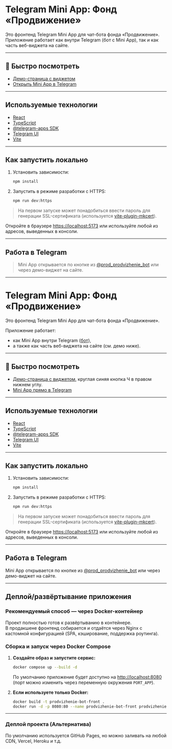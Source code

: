# Telegram Mini App: Фонд «Продвижение»

Это фронтенд Telegram Mini App для чат-бота фонда «Продвижение».  
Приложение работает как внутри Telegram (бот с Mini App), так и как часть веб-виджета на сайте.

---

## 🚀 Быстро посмотреть

- [Демо-страница с виджетом](https://dvizhenie-widget.website.yandexcloud.net/)
- [Открыть Mini App в Telegram](https://t.me/prod_prodvizhenie_bot/app_prod)

---

## Используемые технологии

- [React](https://react.dev/)
- [TypeScript](https://www.typescriptlang.org/)
- [@telegram-apps SDK](https://docs.telegram-mini-apps.com/packages/telegram-apps-sdk/2-x)
- [Telegram UI](https://github.com/Telegram-Mini-Apps/TelegramUI)
- [Vite](https://vitejs.dev/)

---

## Как запустить локально

1. Установить зависимости:
    ```bash
    npm install
    ```
2. Запустить в режиме разработки с HTTPS:
    ```bash
    npm run dev:https
    ```

> На первом запуске может понадобиться ввести пароль для генерации SSL-сертификата (используется [vite-plugin-mkcert](https://www.npmjs.com/package/vite-plugin-mkcert)).

Откройте в браузере [https://localhost:5173](https://localhost:5173) или используйте любой из адресов, выведенных в консоли.

---

## Работа в Telegram

> Mini App открывается по кнопке из [@prod_prodvizhenie_bot](https://t.me/prod_prodvizhenie_bot/app_prod) или через демо-виджет на сайте.

---


# Telegram Mini App: Фонд «Продвижение»

Это фронтенд Telegram Mini App для чат-бота фонда «Продвижение».

Приложение работает:
- как Mini App внутри Telegram ([бот](https://t.me/prod_prodvizhenie_bot/app_prod)),
- а также как часть веб-виджета на сайте (см. демо ниже).

---

## 🚀 Быстро посмотреть

- [Демо-страница с виджетом](https://dvizhenie-widget.website.yandexcloud.net/), круглая синяя кнопка Ч в правом нижнем углу.
- [Mini App прямо в Telegram](https://t.me/prod_prodvizhenie_bot/app_prod)

---

## Используемые технологии

- [React](https://react.dev/)
- [TypeScript](https://www.typescriptlang.org/)
- [@telegram-apps SDK](https://docs.telegram-mini-apps.com/packages/telegram-apps-sdk/2-x)
- [Telegram UI](https://github.com/Telegram-Mini-Apps/TelegramUI)
- [Vite](https://vitejs.dev/)

---

## Как запустить локально

1. Установить зависимости:
    ```bash
    npm install
    ```
2. Запустить в режиме разработки с HTTPS:
    ```bash
    npm run dev:https
    ```

> На первом запуске может понадобиться ввести пароль для генерации SSL-сертификата (используется [vite-plugin-mkcert](https://www.npmjs.com/package/vite-plugin-mkcert)).

Откройте в браузере [https://localhost:5173](https://localhost:5173) или используйте любой из адресов, выведенных в консоли.

---

## Работа в Telegram

Mini App открывается по кнопке из [@prod_prodvizhenie_bot](https://t.me/prod_prodvizhenie_bot/app_prod) или через демо-виджет на сайте.

---

## Деплой/развёртывание приложения

### Рекомендуемый способ — через Docker-контейнер

Проект полностью готов к развёртыванию в контейнере.  
В продакшене фронтенд собирается и отдаётся через Nginx с кастомной конфигурацией (SPA, кэширование, поддержка роутинга).

### Сборка и запуск через Docker Compose

1. **Создайте образ и запустите сервис:**
    ```bash
    docker compose up --build -d
    ```
    По умолчанию приложение будет доступно на [http://localhost:8080](http://localhost:8080)  
    (порт можно изменить через переменную окружения `PORT_APP`).

2. **Если используете только Docker:**
    ```bash
    docker build -t prodvizhenie-bot-front .
    docker run -d -p 8080:80 --name prodvizhenie-bot-front prodvizhenie-bot-front
    ```

---

### Деплой проекта (Альтернатива)

По умолчанию используется GitHub Pages, но можно заливать на любой CDN, Vercel, Heroku и т.д.
